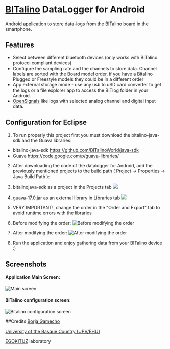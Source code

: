 [BITalino](http://www.bitalino.com) DataLogger for Android
===
Android application to store data-logs from the BITalino board in the smartphone. 

## Features
* Select between different bluetooth devices (only works with BITalino protocol compliant devices)
* Configure the sampling rate and the channels to store data. Channel labels are sorted with the Board model order, if you have a Bitalino Plugged or Freestyle models they could be in a different order
* App external storage mode - use any usb to uSD card converter to get the logs or a file explorer app to access the BITlog folder in your Android.
* [OpenSignals](http://bitalino.com/index.php/software) like logs with selected analog channel and digital input data. 

## Configuration for Eclipse
1. To run properly this project first you must download the bitalino-java-sdk and the Guava libraries: 
* bitalino-java-sdk https://github.com/BITalinoWorld/java-sdk
* Guava https://code.google.com/p/guava-libraries/

2. After downloading the code of the datalogger for Android, add the previously mentioned projects to the build path ( Project -> Properties -> Java Build Path ): 
  1. bitalinojava-sdk as a project in the Projects tab 
![](https://github.com/BITalinoWorld/android-datalogger-egokituz/blob/master/readme-images/step-by-step/bitalino-logger-conf-projects.png)
  2. guava-17.0.jar as an external library in Libraries tab
![](https://github.com/BITalinoWorld/android-datalogger-egokituz/blob/master/readme-images/step-by-step/bitalino-logger-conf-external-jars.png)

3. VERY IMPORTANT!, change the order in the "Order and Export" tab to avoid runtime errors with the libraries 
  1. Before modifying the order:
![Before modifying the order](https://github.com/BITalinoWorld/android-datalogger-egokituz/blob/master/readme-images/step-by-step/bitalino-logger-conf-before.png)
  2. After modifying the order:
![After modifying the order](https://github.com/BITalinoWorld/android-datalogger-egokituz/blob/master/readme-images/step-by-step/bitalino-logger-conf-after.png)

4. Run the application and enjoy gathering data from your BITalino device :)
 
## Screenshots
#### **Application Main Screen:**

![Main screen](https://github.com/BITalinoWorld/android-datalogger-egokituz/blob/master/readme-images/main1.png)

#### **BITalino configuration screen:**

![Bitalino configuration screen](https://github.com/BITalinoWorld/android-datalogger-egokituz/blob/master/readme-images/Configuration.png)

##Credits
[Borja Gamecho](https://github.com/bgamecho)

[University of the Basque Country (UPV/EHU)](http://www.ehu.es/)

[EGOKITUZ](http://www.egokituz.org/) laboratory 
